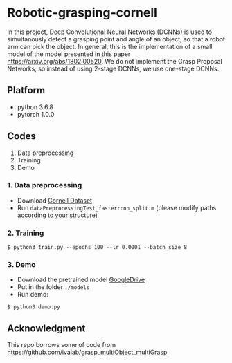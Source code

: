 # Robotic-grasping-cornell

In this project, Deep Convolutional Neural Networks (DCNNs) is used to simultanously detect a grasping point and angle of an object, so that a robot arm can pick the object. In general, this is the implementation of a small model of the model presented in this paper https://arxiv.org/abs/1802.00520. We do not implement the Grasp Proposal Networks, so instead of using 2-stage DCNNs, we use one-stage DCNNs.

## Platform

+ python 3.6.8
+ pytorch 1.0.0

## Codes
1. Data preprocessing
2. Training
3. Demo

### 1. Data preprocessing

+ Download [Cornell Dataset](http://pr.cs.cornell.edu/grasping/rect_data/data.php) 
+ Run `dataPreprocessingTest_fasterrcnn_split.m` (please modify paths according to your structure)  

### 2. Training

```
$ python3 train.py --epochs 100 --lr 0.0001 --batch_size 8
```

### 3. Demo

+ Download the pretrained model [GoogleDrive](https://drive.google.com/drive/folders/1Tf0nepgfYp3L8Vm6nppsURm5x9S_qBB) 
+ Put in the folder `./models`
+ Run demo:
```
$ python3 demo.py
```

## Acknowledgment

This repo borrows some of code from
https://github.com/ivalab/grasp_multiObject_multiGrasp



